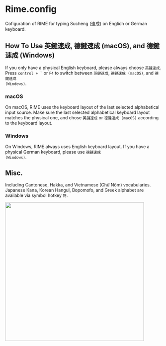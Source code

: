 # Rime.config
Cofiguration of RIME for typing Sucheng (速成) on Englich or German keyboard.

## How To Use 英鍵速成, 德鍵速成 (macOS), and 德鍵速成 (Windows)

If you only have a physical English keyboard, please always choose <code>英鍵速成</code>.  
Press <code>control + `</code> or <code>F4</code> to switch between <code>英鍵速成</code>, <code>德鍵速成 (macOS)</code>, and <code>德鍵速成 (Windows)</code>.

### macOS

On macOS, RIME uses the keyboard layout of the last selected alphabetical input source. Make sure the last selected alphabetical keyboard layout matches the physical one, and chose <code>英鍵速成</code> or <code>德鍵速成 (macOS)</code> according to the keyboard layout.

### Windows

On Windows, RIME always uses English keyboard layout. If you have a physical German keyboard, please use <code>德鍵速成 (Windows)</code>.

## Misc.

Including Cantonese, Hakka, and Vietnamese (Chữ Nôm) vocabularies.  
Japanese Kana, Korean Hangul, Bopomofo, and Greek alphabet are available via symbol hotkey <code>符</code>.

<img width="446" src="https://user-images.githubusercontent.com/16183548/234175823-537ceffd-1367-4c2c-8fc7-11d877f0eb94.png">
